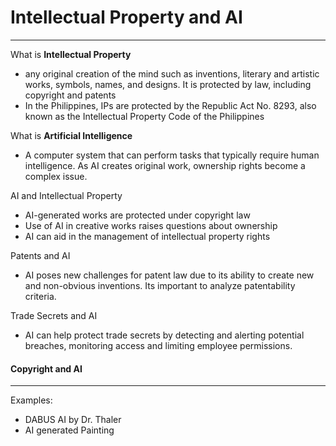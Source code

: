 # Intellectual Property and AI
---
What is **Intellectual Property**
- any original creation of the mind such as inventions, literary and artistic works, symbols, names, and designs. It is protected by law, including copyright and patents
- In the Philippines, IPs are protected by the Republic Act No. 8293, also known as the Intellectual Property Code of the Philippines

What is **Artificial Intelligence**
- A computer system that can perform tasks that typically require human intelligence. As AI creates original work, ownership rights become a complex issue.

AI and Intellectual Property
- AI-generated works are protected under copyright law
- Use of AI in creative works raises questions about ownership
- AI can aid in the management of intellectual property rights

Patents and AI
- AI poses new challenges for patent law due to its ability to create new and non-obvious inventions. Its important to analyze patentability criteria.

Trade Secrets and AI
- AI can help protect trade secrets by detecting and alerting potential breaches, monitoring access and limiting employee permissions.

#### Copyright and AI
---
Examples:
- DABUS AI by Dr. Thaler
- AI generated Painting
